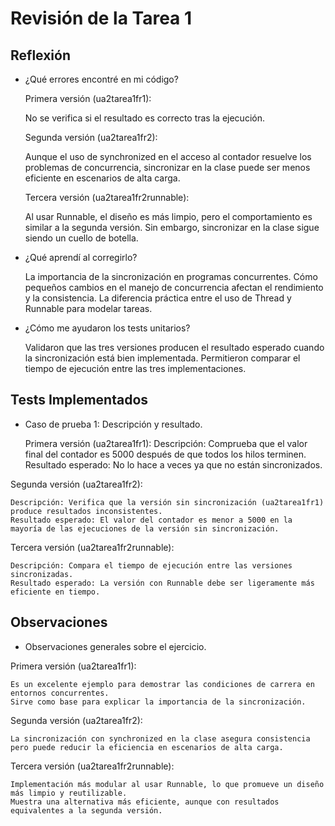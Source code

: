 # Revisión de la Tarea 1
## Reflexión

- ¿Qué errores encontré en mi código?

    Primera versión (ua2tarea1fr1):

    No se verifica si el resultado es correcto tras la ejecución.

    Segunda versión (ua2tarea1fr2):

    Aunque el uso de synchronized en el acceso al contador resuelve los problemas de concurrencia, sincronizar en la clase puede ser menos eficiente en escenarios de alta carga.

    Tercera versión (ua2tarea1fr2runnable):

    Al usar Runnable, el diseño es más limpio, pero el comportamiento es similar a la segunda versión. Sin embargo, sincronizar en la clase sigue siendo un cuello de botella.

- ¿Qué aprendí al corregirlo?

    La importancia de la sincronización en programas concurrentes.
    Cómo pequeños cambios en el manejo de concurrencia afectan el rendimiento y la consistencia.
    La diferencia práctica entre el uso de Thread y Runnable para modelar tareas.

- ¿Cómo me ayudaron los tests unitarios?

    Validaron que las tres versiones producen el resultado esperado cuando la sincronización está bien implementada.
    Permitieron comparar el tiempo de ejecución entre las tres implementaciones.

## Tests Implementados

- Caso de prueba 1: Descripción y resultado.

    Primera versión (ua2tarea1fr1):
    Descripción: Comprueba que el valor final del contador es 5000 después de que todos los hilos terminen.
    Resultado esperado: No lo hace a veces ya que no están sincronizados.

Segunda versión (ua2tarea1fr2):

    Descripción: Verifica que la versión sin sincronización (ua2tarea1fr1) produce resultados inconsistentes.
    Resultado esperado: El valor del contador es menor a 5000 en la mayoría de las ejecuciones de la versión sin sincronización.

Tercera versión (ua2tarea1fr2runnable):

    Descripción: Compara el tiempo de ejecución entre las versiones sincronizadas.
    Resultado esperado: La versión con Runnable debe ser ligeramente más eficiente en tiempo.

## Observaciones
- Observaciones generales sobre el ejercicio.

Primera versión (ua2tarea1fr1):

    Es un excelente ejemplo para demostrar las condiciones de carrera en entornos concurrentes.
    Sirve como base para explicar la importancia de la sincronización.

Segunda versión (ua2tarea1fr2):

    La sincronización con synchronized en la clase asegura consistencia pero puede reducir la eficiencia en escenarios de alta carga.

Tercera versión (ua2tarea1fr2runnable):

    Implementación más modular al usar Runnable, lo que promueve un diseño más limpio y reutilizable.
    Muestra una alternativa más eficiente, aunque con resultados equivalentes a la segunda versión.